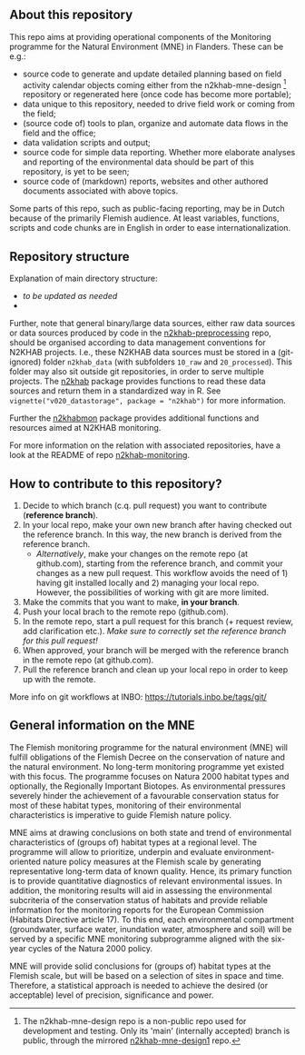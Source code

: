 ## About this repository

This repo aims at providing operational components of the Monitoring programme for the Natural Environment (MNE) in Flanders.
These can be e.g.:

- source code to generate and update detailed planning based on field activity calendar objects coming either from the n2khab-mne-design [^private] repository or regenerated here (once code has become more portable);
- data unique to this repository, needed to drive field work or coming from the field;
- (source code of) tools to plan, organize and automate data flows in the field and the office;
- data validation scripts and output;
- source code for simple data reporting. 
Whether more elaborate analyses and reporting of the environmental data should be part of this repository, is yet to be seen;
- source code of (markdown) reports, websites and other authored documents associated with above topics.

Some parts of this repo, such as public-facing reporting, may be in Dutch because of the primarily Flemish audience.
At least variables, functions, scripts and code chunks are in English in order to ease internationalization.

[^private]: The n2khab-mne-design repo is a non-public repo used for development and testing.
Only its 'main' (internally accepted) branch is public, through the mirrored [n2khab-mne-design1](https://github.com/inbo/n2khab-mne-design1) repo.

## Repository structure

Explanation of main directory structure:

- _to be updated as needed_
- 

Further, note that general binary/large data sources, either raw data sources or data sources produced by code in the
[n2khab-preprocessing](https://github.com/inbo/n2khab-inputs) repo, should be organised according to data management conventions for N2KHAB projects.
I.e., these N2KHAB data sources must be stored in a (git-ignored) folder `n2khab_data` (with subfolders `10_raw` and `20_processed`).
This folder may also sit outside git repositories, in order to serve multiple projects.
The [n2khab](https://github.com/inbo/n2khab) package provides functions to read these data sources and return them in a standardized way in R.
See `vignette("v020_datastorage", package = "n2khab")` for more information.

Further the [n2khabmon](https://github.com/inbo/n2khabmon) package provides additional functions and resources aimed at N2KHAB monitoring.

For more information on the relation with associated repositories, have a look at the README of repo [n2khab-monitoring](https://github.com/inbo/n2khab-monitoring).


## How to contribute to this repository?

1. Decide to which branch (c.q. pull request) you want to contribute (**reference branch**).
1. In your local repo, make your own new branch after having checked out the reference branch. In this way, the new branch is derived from the reference branch.
    - _Alternatively_, make your changes on the remote repo (at github.com), starting from the reference branch, and commit your changes as a new pull request. This workflow avoids the need of 1) having git installed locally and 2) managing your local repo. However, the possibilities of working with git are more limited.
1. Make the commits that you want to make, **in your branch**.
1. Push your local brach to the remote repo (github.com).
1. In the remote repo, start a pull request for this branch (+ request review, add clarification etc.). _Make sure to correctly set the reference branch for this pull request!_
1. When approved, your branch will be merged with the reference branch in the remote repo (at github.com).
1. Pull the reference branch and clean up your local repo in order to keep up with the remote.

More info on git workflows at INBO: <https://tutorials.inbo.be/tags/git/>


## General information on the MNE

The Flemish monitoring programme for the natural environment (MNE) will fulfill obligations of the Flemish Decree on the conservation of nature and the natural environment.
No long-term monitoring programme yet existed with this focus.
The programme focuses on Natura 2000 habitat types and optionally, the Regionally Important Biotopes.
As environmental pressures severely hinder the achievement of a favourable conservation status for most of these habitat types, monitoring of their environmental characteristics is imperative to guide Flemish nature policy.

MNE aims at drawing conclusions on both state and trend of environmental characteristics of (groups of) habitat types at a regional level.
The programme will allow to prioritize, underpin and evaluate environment-oriented nature policy measures at the Flemish scale by generating representative long-term data of known quality.
Hence, its primary function is to provide quantitative diagnostics of relevant environmental issues.
In addition, the monitoring results will aid in assessing the environmental subcriteria of the conservation status of habitats and provide reliable information for the monitoring reports for the European Commission (Habitats Directive article 17).
To this end, each environmental compartment (groundwater, surface water, inundation water, atmosphere and soil) will be served by a specific MNE monitoring subprogramme aligned with the six-year cycles of the Natura 2000 policy.

MNE will provide solid conclusions for (groups of) habitat types at the Flemish scale, but will be based on a selection of sites in space and time.
Therefore, a statistical approach is needed to achieve the desired (or acceptable) level of precision, significance and power.


